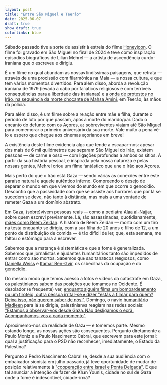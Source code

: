 ```yaml
---
layout: post
title: "Entre São Miguel e Teerão"
date: 2025-06-07
draft: true
show_draft: true
colorlinks: blue
---
```


Sábado passado tive a sorte de assistir à estreia do filme [Honeyjoon](https://tribecafilm.com/films/honeyjoon-2025). O filme foi gravado em São Miguel no final de 2024 e teve como inspiração episódios biográficos de Lilian Mehrel — a artista de ascendência curdo-iraniana que o escreveu e dirigiu.

É um filme no qual abundam as nossas lindíssimas paisagens, que retrata — através de uma procissão com filarmónica na Maia — a nossa cultura, e que tem vários momentos divertidos. Para além disso, aborda a revolução iraniana de 1979 (levada a cabo por fanáticos religiosos e com terríveis consequências para a liberdade das iranianas) e [a onda de protestos no Irão, na sequência da morte chocante de Mahsa Amini](https://www.theguardian.com/global-development/gallery/2023/sep/14/mahsa-amini-and-a-year-of-brutality-and-courage-in-iran-in-illustrations), em Teerão, às mãos da polícia.

Para além disso, é um filme sobre a relação entre mãe e filha, durante o período de luto por que passam, após a morte do marido/pai. Dado o encanto do defunto com os Açores, as sobreviventes viajam até São Miguel para comemorar o primeiro aniversário da sua morte. Vale muito a pena vê-lo e espero que chegue aos cinemas açorianos em breve!

A existência deste filme evidencia algo que tende a escapar-nos: apesar dos mais de 6 mil quilómetros que separam São Miguel do Irão, existem pessoas — de carne e osso — com ligações profundas a ambos os sítios. A partir da sua história pessoal, e inspirada pela nossa natureza e pelas nossas gentes, Mehrel criou um filme fantástico que une o Irão aos Açores.

Mais perto do que o Irão está Gaza — sendo várias as conexões entre este paraíso natural e aquele autêntico inferno. Compreendo o desejo de separar o mundo em que vivemos do mundo em que ocorre o genocídio. Desconfio que a passividade com que se assiste aos horrores que por lá se sucedem se deve, não tanto à distância, mas mais a uma vontade de remeter Gaza a um domínio abstrato.

Em Gaza, (sobre)vivem pessoas reais — como a pediatra [Alaa al-Najjar](https://mesquita.xyz/alaa-al-najjar), sobre quem escrevi previamente. Lá, são assassinadas, quotidianamente, [mães como Reem Zeidan](https://www.theguardian.com/news/ng-interactive/2025/jun/07/story-of-a-mother-shot-dead-searching-for-food-in-gaza). A história de Reem Zeidan — morta com um tiro na testa enquanto se dirigia, com a sua filha de 20 anos e filho de 12, a um ponto de distribuição de comida — é tão difícil de ler, que, esta semana, me faltou o estômago para a escrever.

Sabemos que a matança é sistemática e que a fome é generalizada. Sabemos que jornalistas e ajudantes humanitários tanto são impedidos de entrar como são mortos. Sabemos que são fanáticos religiosos, como [Daniella Weiss](https://www.bbc.com/news/articles/c7066e7z9k4o) e [Itamar Ben-Gvir](https://apnews.com/article/israel-palestinians-jerusalem-nationalist-march-ben-gvir-0c6471592182aac205115150d1b3a552), os cabecilhas da ocupação e do genocídio.

Do mesmo modo que temos acesso a fotos e vídeos da catástrofe em Gaza, os palestinianos sabem das posições que tomamos no Ocidente. É desolador (e frequente) ver, [enquanto alguém filma um bombardeamento ou um tiroteio, outra pessoa irritar-se e dizer "estás a filmar para quem? Deixa isso, não querem saber de nós!"](https://www.aljazeera.com/program/investigations/2024/10/7/war-crimes-in-gaza-i-al-jazeera-investigations). Domingo, o navio [humanitário Madleen](https://www.aljazeera.com/news/liveblog/2025/6/4/madleen-gaza-flotilla-live-greta-thunberg-activists-to-arrive-on-june-7) para lá se dirigia, palestinianos reagiam nas redes sociais: ["Estamos a observar-vos desde Gaza. Não desligamos o ecrã. Acompanhamos-vos a cada momento"](https://x.com/DropSiteNews/status/1931557024564723730).

Aproximemo-nos da realidade de Gaza — e tomemos parte. Mesmo estando longe, as nossas ações são consequentes. Pergunto diretamente a Paulo Moniz e a Paulo Nascimento Cabral, que escrevem para este jornal: qual a justificação para o PSD não reconhecer, imediatamente, o Estado da Palestina?

Pergunto a Pedro Nascimento Cabral se, desde a sua audiência com o embaixador sionista em julho passado, já teve oportunidade de mudar de posição relativamente à ["cooperação entre Israel e Ponta Delgada"](https://www.cm-pontadelgada.pt/pages/541?news_id=5022). E que tal anunciar a intenção de fazer de Khan Younis, cidade no sul de Gaza onde a fome é indescritível, cidade-irmã?
